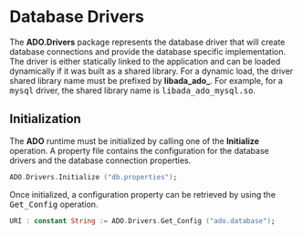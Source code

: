 # Database Drivers
The <b>ADO.Drivers</b> package represents the database driver that will create
database connections and provide the database specific implementation.  The driver
is either statically linked to the application and can be loaded dynamically if it was
built as a shared library.  For a dynamic load, the driver shared library name must be
prefixed by <b>libada_ado_</b>.  For example, for a <tt>mysql</tt> driver, the shared
library name is <tt>libada_ado_mysql.so</tt>.

## Initialization
The <b>ADO</b> runtime must be initialized by calling one of the <b>Initialize</b> operation.
A property file contains the configuration for the database drivers and the database
connection properties.

```Ada
ADO.Drivers.Initialize ("db.properties");
```

Once initialized, a configuration property can be retrieved by using the <tt>Get_Config</tt>
operation.

```Ada
URI : constant String := ADO.Drivers.Get_Config ("ado.database");
```

